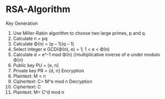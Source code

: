 # RSA-Algorithm
Key Generation
  1)	Use Miller-Rabin algorithm to choose two large primes, p and q.
  2)	Calculate n = pq
  3)	Calculate Φ(n) = (p – 1)(q – 1)
  4)	Select integer e
      GCD(Φ(n), e) = 1; 1 < e < Φ(n)
  5)	Calculate d = e^-1 mod Φ(n)
      //multiplicative inverse of  e under modulo Φ(n)
  6)	Public key PU = {e, n}
  7)	Private key PR = {d, n}
Encryption
  1)	Plaintext: M < n
  2)	Ciphertext: C= M^e mod n
Decryption
  1)	Ciphertext: C
  2)	Plaintext:  M= C^d mod n
